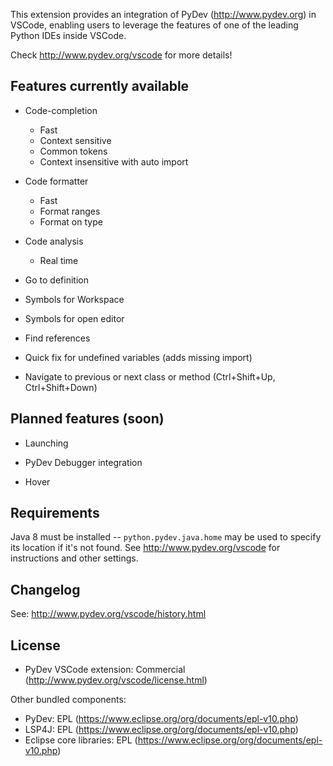 This extension provides an integration of PyDev (http://www.pydev.org) in VSCode, enabling users to leverage the features of one of the leading Python IDEs inside VSCode.

Check http://www.pydev.org/vscode for more details!

Features currently available
------------------------------

* Code-completion
    * Fast
    * Context sensitive
    * Common tokens
    * Context insensitive with auto import

* Code formatter
    * Fast
    * Format ranges
    * Format on type

* Code analysis
    * Real time

* Go to definition

* Symbols for Workspace

* Symbols for open editor

* Find references

* Quick fix for undefined variables (adds missing import)

* Navigate to previous or next class or method (Ctrl+Shift+Up, Ctrl+Shift+Down)


Planned features (soon)
-------------------------

* Launching

* PyDev Debugger integration

* Hover

Requirements
--------------------------

Java 8 must be installed -- `python.pydev.java.home` may be used to specify its location if it's not found. See http://www.pydev.org/vscode for instructions and other settings.

Changelog
--------------------------

See: http://www.pydev.org/vscode/history.html

License
--------------------------

- PyDev VSCode extension: Commercial (http://www.pydev.org/vscode/license.html)

Other bundled components:

- PyDev: EPL (https://www.eclipse.org/org/documents/epl-v10.php)
- LSP4J: EPL (https://www.eclipse.org/org/documents/epl-v10.php)
- Eclipse core libraries: EPL (https://www.eclipse.org/org/documents/epl-v10.php)

